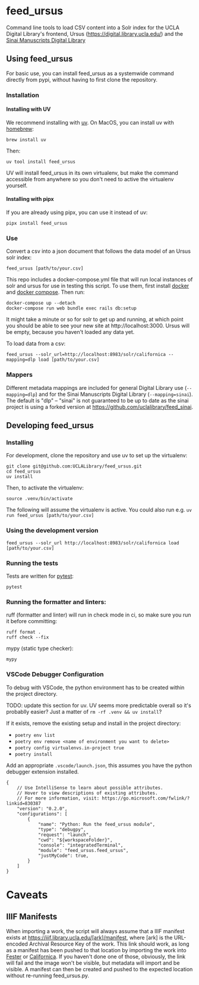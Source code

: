 # feed_ursus

Command line tools to load CSV content into a Solr index for the UCLA Digital Library's frontend, Ursus (https://digital.library.ucla.edu/) and the [Sinai Manuscripts Digital Library](https://sinaimanuscripts.library.ucla.edu)

## Using feed_ursus

For basic use, you can install feed_ursus as a systemwide command directly from pypi, without having to first clone the repository.

### Installation

#### Installing with UV

We recommend installing with [uv](https://docs.astral.sh/uv). On MacOS, you can install uv with [homebrew](https://brew.sh):

```
brew install uv
```

Then:

```
uv tool install feed_ursus
```

UV will install feed_ursus in its own virtualenv, but make the command accessible from anywhere so you don't need to active the virtualenv yourself.

#### Installing with pipx

If you are already using pipx, you can use it instead of uv:

```
pipx install feed_ursus
```

### Use

Convert a csv into a json document that follows the data model of an Ursus solr index:

```
feed_ursus [path/to/your.csv]
```

This repo includes a docker-compose.yml file that will run local instances of solr and ursus for use in testing this script. To use them, first install [docker](https://docs.docker.com/install/) and [docker compose](https://docs.docker.com/compose/install/). Then run:

```
docker-compose up --detach
docker-compose run web bundle exec rails db:setup
```

It might take a minute or so for solr to get up and running, at which point you should be able to see your new site at http://localhost:3000. Ursus will be empty, because you haven't loaded any data yet.

To load data from a csv:

```
feed_ursus --solr_url=http://localhost:8983/solr/californica --mapping=dlp load [path/to/your.csv]
```

### Mappers

Different metadata mappings are included for general Digital Library use (`--mapping=dlp`) and for the Sinai Manuscripts Digital Library (`--mapping=sinai`). The default is "dlp" – "sinai" is not guaranteed to be up to date as the sinai project is using a forked version at https://github.com/uclalibrary/feed_sinai.

## Developing feed_ursus

### Installing

For development, clone the repository and use uv to set up the virtualenv:

```
git clone git@github.com:UCLALibrary/feed_ursus.git
cd feed_ursus
uv install
```

Then, to activate the virtualenv:

```
source .venv/bin/activate
```

The following will assume the virtualenv is active. You could also run e.g. `uv run feed_ursus [path/to/your.csv]`

### Using the development version

```
feed_ursus --solr_url http://localhost:8983/solr/californica load [path/to/your.csv]
```

### Running the tests

Tests are written for [pytest](https://docs.pytest.org/en/latest/):

```
pytest
```

### Running the formatter and linters:

ruff (formatter and linter) will run in check mode in ci, so make sure you run it before committing:

```
ruff format .
ruff check --fix
```

mypy (static type checker):

```
mypy
```

### VSCode Debugger Configuration

To debug with VSCode, the python environment has to be created within the project directory.

TODO: update this section for uv. UV seems more predictable overall so it's probablly easier? Just a matter of `rm -rf .venv && uv install`?

If it exists, remove the existing setup and install in the project directory:

- `poetry env list`
- `poetry env remove <name of environment you want to delete>`
- `poetry config virtualenvs.in-project true`
- `poetry install`

Add an appropriate `.vscode/launch.json`, this assumes you have the python debugger extension installed.

```
{
    // Use IntelliSense to learn about possible attributes.
    // Hover to view descriptions of existing attributes.
    // For more information, visit: https://go.microsoft.com/fwlink/?linkid=830387
    "version": "0.2.0",
    "configurations": [
        {
            "name": "Python: Run the feed_ursus module",
            "type": "debugpy",
            "request": "launch",
            "cwd": "${workspaceFolder}",
            "console": "integratedTerminal",
            "module": "feed_ursus.feed_ursus",
            "justMyCode": true,
        }
    ]
}
```

# Caveats

## IIIF Manifests

When importing a work, the script will always assume that a IIIF manifest exists at https://iiif.library.ucla.edu/[ark]/manifest, where [ark] is the URL-encoded Archival Resource Key of the work. This link should work, as long as a manifest has been pushed to that location by importing the work into [Fester](https://github.com/UCLALibrary/fester) or [Californica](https://github.com/UCLALibrary/californica). If you haven't done one of those, obviously, the link will fail and the image won't be visible, but metadata will import and be visible. A manifest can then be created and pushed to the expected location without re-running feed_ursus.py.
